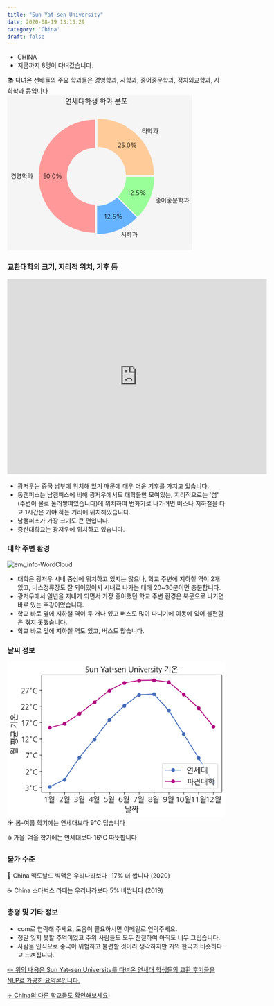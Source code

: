 ```yaml
---
title: "Sun Yat-sen University"
date: 2020-08-19 13:13:29
category: 'China'
draft: false
---
```



* CHINA
* 지금까지 8명이 다녀갔습니다. 

📚 다녀온 선배들의 주요 학과들은 경영학과, 사학과, 중어중문학과, 정치외교학과, 사회학과 등입니다
![department-info](../plots/CN000014.png)
### 교환대학의 크기, 지리적 위치, 기후 등
<iframe
width="600"
height="450"
frameborder="0" style="border:0"
src="https://www.google.com/maps/embed/v1/place?key=AIzaSyC9e1AME-pVmWC4hBpFdu5S4dKzyepa3HQ&q=Sun+Yat-sen+University&center=23.0965384,113.298883&zoom=14" allowfullscreen>
</iframe>

* 광저우는 중국 남부에 위치해 있기 때문에 매우 더운 기후를 가지고 있습니다.
* 동캠퍼스는 남캠퍼스에 비해 광저우에서도 대학들만 모여있는, 지리적으로는 '섬' (주변이 물로 둘러쌓여있습니다)에 위치하여 번화가로 나가려면 버스나 지하철을 타고 1시간은 가야 하는 거리에 위치해있습니다.
* 남캠퍼스가 가장 크기도 큰 편입니다.
* 중산대학교는 광저우에 위치하고 있습니다.


### 대학 주변 환경

![env_info-WordCloud](../univ_wordclouds_okt/env_info/CN000014_env_info_okt.png)

* 대학은 광저우 시내 중심에 위치하고 있지는 않으나, 학교 주변에 지하철 역이 2개 있고, 버스정류장도 잘 되어있어서 시내로 나가는 데에 20~30분이면 충분합니다.
* 광저우에서 일년을 지내게 되면서 가장 좋아했던 학교 주변 환경은 북문으로 나가면 바로 있는 주강이었습니다.
* 학교 바로 옆에 지하철 역이 두 개나 있고 버스도 많이 다니기에 이동에 있어 불편함은 겪지 못했습니다.
* 학교 바로 앞에 지하철 역도 있고, 버스도 많습니다.


### 날씨 정보 
 ![temparature_CN000014](../plots/weather/CN000014.png)
☀️ 봄-여름 학기에는 연세대보다 9°C 덥습니다

❄️ 가을-겨울 학기에는 연세대보다 16°C 따뜻합니다
### 물가 수준 
🍔 China 맥도날드 빅맥은 우리나라보다 -17% 더 쌉니다 (2020)

☕️ China 스타벅스 라떼는 우리나라보다 5% 비쌉니다 (2019)

### 총평 및 기타 정보
* com로 연락해 주세요, 도움이 필요하시면 이메일로 연락주세요.
* 정말 잊지 못할 추억이었고 주위 사람들도 모두 친절하여 아직도 너무 그립습니다.
* 사람들 인식으로 중국이 위험하고 불편할 것이라 생각하지만 거의 한국과 비슷하다고 느껴집니다.


[✏️ 위의 내용은 Sun Yat-sen University를 다녀온 연세대 학생들의 교환 후기들을 NLP로 가공한 요약본입니다.](http://oia.yonsei.ac.kr/partner/expReport.asp?ucode=CN000014&bgbn=A)

[✈️ China의 다른 학교들도 확인해보세요!](https://yonsei-exchange.netlify.app/?category=China)
